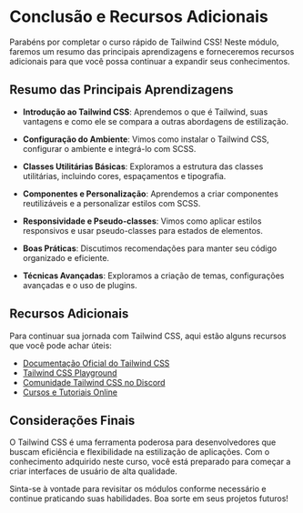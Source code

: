 # Conclusão e Recursos Adicionais

Parabéns por completar o curso rápido de Tailwind CSS! Neste módulo, faremos um resumo das principais aprendizagens e forneceremos recursos adicionais para que você possa continuar a expandir seus conhecimentos.

## Resumo das Principais Aprendizagens

- **Introdução ao Tailwind CSS**: Aprendemos o que é Tailwind, suas vantagens e como ele se compara a outras abordagens de estilização.
  
- **Configuração do Ambiente**: Vimos como instalar o Tailwind CSS, configurar o ambiente e integrá-lo com SCSS.

- **Classes Utilitárias Básicas**: Exploramos a estrutura das classes utilitárias, incluindo cores, espaçamentos e tipografia.

- **Componentes e Personalização**: Aprendemos a criar componentes reutilizáveis e a personalizar estilos com SCSS.

- **Responsividade e Pseudo-classes**: Vimos como aplicar estilos responsivos e usar pseudo-classes para estados de elementos.

- **Boas Práticas**: Discutimos recomendações para manter seu código organizado e eficiente.

- **Técnicas Avançadas**: Exploramos a criação de temas, configurações avançadas e o uso de plugins.

## Recursos Adicionais

Para continuar sua jornada com Tailwind CSS, aqui estão alguns recursos que você pode achar úteis:

- [Documentação Oficial do Tailwind CSS](https://tailwindcss.com/docs)
- [Tailwind CSS Playground](https://play.tailwindcss.com/)
- [Comunidade Tailwind CSS no Discord](https://discord.com/invite/tailwindcss)
- [Cursos e Tutoriais Online](https://tailwindcss.com/course)

## Considerações Finais

O Tailwind CSS é uma ferramenta poderosa para desenvolvedores que buscam eficiência e flexibilidade na estilização de aplicações. Com o conhecimento adquirido neste curso, você está preparado para começar a criar interfaces de usuário de alta qualidade.

Sinta-se à vontade para revisitar os módulos conforme necessário e continue praticando suas habilidades. Boa sorte em seus projetos futuros!
